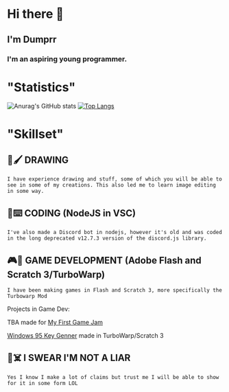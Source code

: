 # Hi there 👋
## I'm Dumprr
### I'm an aspiring young programmer. 

#
#
# "Statistics"

![Anurag's GitHub stats](https://github-readme-stats.vercel.app/api?username=Dumprr&show_icons=true&theme=tokyonight)
[![Top Langs](https://github-readme-stats.vercel.app/api/top-langs/?username=Dumprr&layout=donut)](https://github.com/anuraghazra/github-readme-stats)

#
#
# "Skillset"
## 🎨🖌️ DRAWING 
`I have experience drawing and stuff, some of which you will be able to see in some of my creations. This also led me to learn image editing in some way.`

## 🤖⌨️ CODING (NodeJS in VSC)
`I've also made a Discord bot in nodejs, however it's old and was coded in the long deprecated v12.7.3 version of the discord.js library.`

## 🎮👾 GAME DEVELOPMENT (Adobe Flash and Scratch 3/TurboWarp)
`I have been making games in Flash and Scratch 3, more specifically the Turbowarp Mod`

Projects in Game Dev: 

TBA made for [My First Game Jam](https://itch.io/jam/my-first-game-jam-summer-2023)

[Windows 95 Key Genner](https://dumprr.github.io/Win95CDKey/) made in TurboWarp/Scratch 3 


## 📎☠️ **I SWEAR I'M NOT A LIAR**
`Yes I know I make a lot of claims but trust me I will be able to show for it in some form LOL`

#
#

#
#
#

